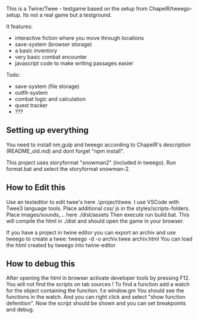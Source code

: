 This is a Twine/Twee - testgame based on the setup from ChapelR/tweego-setup.
Its not a real game but a testground.

It features:
- interactive fiction where you move through locations
- save-system (browser storage)
- a basic inventory
- very basic combat encounter
- javascript code to make writing passages easier

Todo:
- save-system (file storage)
- outfit-system
- combat logic and calculation
- quest tracker
- ???


Setting up everything
--------------------------------
You need to install nm,gulp and tweego according to ChapelR's description (README_old.md) and dont forget "npm install".

This project uses storyformat "snowman2" (included in tweego). Run format.bat and select the storyformat snowman-2.

How to Edit this
--------------------------------
Use an texteditor to edit twee's here .\project\twee. I use VSCode with Twee3 language tools.
Place additional css/ js in the styles/scripts-folders.
Place images/sounds,... here ./dist/assets
Then execute run build.bat. This will compile the html in ./dist and should open the game in your browser.

If you have a project in twine editor you can export an archiv and use tweego to create a twee: 
tweego -d -o archiv.twee archiv.html
You can load the html created by tweego into twine-editor

How to debug this
--------------------------------
After opening the html in browser activate developer tools by pressing F12.
You will not find the scripts on tab sources ! To find a function add a watch for the object containing the function. f.e window.gm
You should see the functions in the watch. And you can right click and select "show function defenition".
Now the script should be shown and you can set breakpoints and debug.